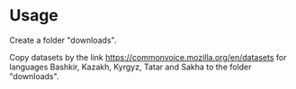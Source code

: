# Usage

Create a folder "downloads".

Copy datasets by the link https://commonvoice.mozilla.org/en/datasets for languages Bashkir, Kazakh, Kyrgyz, Tatar and Sakha to the folder "downloads".
